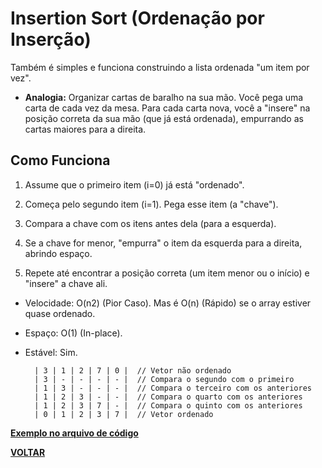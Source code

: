 # Insertion Sort (Ordenação por Inserção)

Também é simples e funciona construindo a lista ordenada "um item por vez".

- **Analogia:** Organizar cartas de baralho na sua mão. Você pega uma carta de cada vez da mesa. Para cada carta nova, você a "insere" na posição correta da sua mão (que já está ordenada), empurrando as cartas maiores para a direita.

## Como Funciona

1. Assume que o primeiro item (i=0) já está "ordenado".

2. Começa pelo segundo item (i=1). Pega esse item (a "chave").

3. Compara a chave com os itens antes dela (para a esquerda).

4. Se a chave for menor, "empurra" o item da esquerda para a direita, abrindo espaço.

5. Repete até encontrar a posição correta (um item menor ou o início) e "insere" a chave ali.

- Velocidade: O(n2) (Pior Caso). Mas é O(n) (Rápido) se o array estiver quase ordenado.

- Espaço: O(1) (In-place).

- Estável: Sim.

        | 3 | 1 | 2 | 7 | 0 |  // Vetor não ordenado
        | 3 | - | - | - | - |  // Compara o segundo com o primeiro
        | 1 | 3 | - | - | - |  // Compara o terceiro com os anteriores
        | 1 | 2 | 3 | - | - |  // Compara o quarto com os anteriores
        | 1 | 2 | 3 | 7 | - |  // Compara o quinto com os anteriores
        | 0 | 1 | 2 | 3 | 7 |  // Vetor ordenado

[**Exemplo no arquivo de código**](/Algoritimos-de-ordenação/Insertion-sort/insertion_sort.c)

**[VOLTAR](/Algoritimos-de-ordenação/Algoritimos_de_ordenacao.md)**
